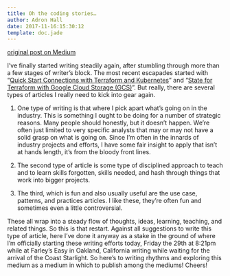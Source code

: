 ```yaml
---
title: Oh the coding stories…
author: Adron Hall
date: 2017-11-16:15:30:12
template: doc.jade
---
```

[original post on Medium](https://medium.com/@adron/oh-the-coding-stories-8aa16f00997b)

I’ve finally started writing steadily again, after stumbling through more than a few stages of writer’s block. The most recent escapades started with “[Quick Start Connections with Terraform and Kubernetes](http://blog.adron.me/articles/quick-start-terraform-kubernetes/)” and “[State for Terraform with Google Cloud Storage (GCS)](http://blog.adron.me/articles/my-terraform-is-broken-in-state/)”. But really, there are several types of articles I really need to kick into gear again.

1. One type of writing is that where I pick apart what’s going on in the industry. This is something I ought to be doing for a number of strategic reasons. Many people should honestly, but it doesn’t happen. We’re often just limited to very specific analysts that may or may not have a solid grasp on what is going on. Since I’m often in the innards of industry projects and efforts, I have some fair insight to apply that isn’t at hands length, it’s from the bloody front lines.

2. The second type of article is some type of disciplined approach to teach and to learn skills forgotten, skills needed, and hash through things that work into bigger projects.

3. The third, which is fun and also usually useful are the use case, patterns, and practices articles. I like these, they’re often fun and sometimes even a little controversial.

These all wrap into a steady flow of thoughts, ideas, learning, teaching, and related things. So this is that restart. Against all suggestions to write this type of article, here I’ve done it anyway as a stake in the ground of where I’m officially starting these writing efforts today, Friday the 29th at 8:21pm while at Farley’s Easy in Oakland, California writing while waiting for the arrival of the Coast Starlight. So here’s to writing rhythms and exploring this medium as a medium in which to publish among the mediums! Cheers!
